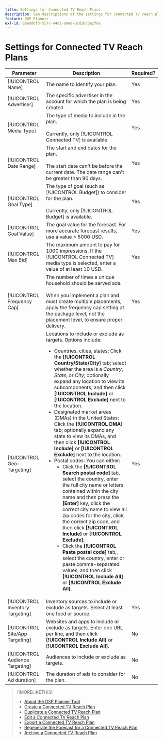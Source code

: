 ```yaml
---
title: Settings for Connected TV Reach Plans
description: See descriptions of the settings for connected TV reach plans.
feature: DSP Planner
exl-id: 65edd6f5-557c-44d1-a0ed-8cd26d8a2f6e
---
```

# Settings for Connected TV Reach Plans

<!-- Move out of table for consistency at some point. -->

| Parameter | Description | Required? |
| --- | --- | --- |
| [!UICONTROL Name] | The name to identify your plan. | Yes |
| [!UICONTROL Advertiser] | The specific advertiser in the account for which the plan is being created. | Yes |
| [!UICONTROL Media Type] | The type of media to include in the plan.<br><br>Currently, only [!UICONTROL Connected TV] is available.| Yes |
| [!UICONTROL Date Range] | The start and end dates for the plan.<br><br>The start date can't be before the current date. The date range can't be greater than 90 days. | Yes | 
| [!UICONTROL Goal Type] | The type of goal (such as [!UICONTROL Budget]) to consider for the plan.<br><br>Currently, only [!UICONTROL Budget] is available. | Yes |
| [!UICONTROL Goal Value] | The goal value for the forecast. For more accurate forecast results, use a value > 5000 USD. | Yes | 
| [!UICONTROL Max Bid] | The maximum amount to pay for 1000 impressions. If the [!UICONTROL Connected TV] media type is selected, enter a value of at least 10 USD. | Yes |
| [!UICONTROL Frequency Cap] | The number of times a unique household should be served ads.<br><br>When you implement a plan and must create multiple placements, apply the frequency cap setting at the package level, not the placement level, to ensure proper delivery. | Yes |
| [!UICONTROL Geo-Targeting] | Locations to include or exclude as targets. Options include:<ul><li>Countries, cities, states: Click the **[!UICONTROL Country/State/City]** tab; select whether the area is a *Country*, *State*, or *City*; optionally expand any location to view its subcomponents, and then click **[!UICONTROL Include]** or **[!UICONTROL Exclude]** next to the location.</li><li>Designated market areas (DMAs) in the United States: Click the **[!UICONTROL DMA]** tab; optionally expand any state to view its DMAs, and then click **[!UICONTROL Include]** or **[!UICONTROL Exclude]** next to the location.</li><li>Postal codes: You can either:<ul><li>Click the **[!UICONTROL Search postal code]** tab, select the country, enter the full city name or letters contained within the city name and then press the **[Enter]** key, click the correct city name to view all zip codes for the city, click the correct zip code, and then click **[!UICONTROL Include]** or **[!UICONTROL Exclude]**.</li><li>Click the **[!UICONTROL Paste postal code]** tab,, select the country, enter or paste comma-separated values, and then click **[!UICONTROL Include All]** or **[!UICONTROL Exclude All]**.</li></ul></li></ul> | Yes |
| [!UICONTROL Inventory Targeting] | Inventory sources to include or exclude as targets. Select at least one feed or source. | Yes |
| [!UICONTROL Site/App Targeting] | Websites and apps to include or exclude as targets. Enter one URL per line, and then click **[!UICONTROL Include All]** or **[!UICONTROL Exclude All]**. | No |
| [!UICONTROL Audience Targeting] | Audiences to include or exclude as targets. | No |
| [!UICONTROL Ad duration] | The duration of ads to consider for the plan. | No |

>[!MORELIKETHIS]
>
>* [About the DSP Planner Tool](planner-about.md)
>* [Create a Connected TV Reach Plan](planner-create.md)
>* [Duplicate a Connected TV Reach Plan](planner-duplicate.md)
>* [Edit a Connected TV Reach Plan](planner-edit.md)
>* [Export a Connected TV Reach Plan](planner-export.md)
>* [Regenerate the Forecast for a Connected TV Reach Plan](planner-forecast.md)
>* [Archive a Connected TV Reach Plan](planner-archive.md)
